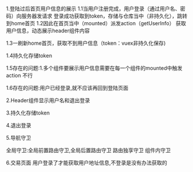 1.登陆过后首页用户信息的展示
1.1当用户注册完成，用户登录（通过用户名、密码）向服务器发请求
登录成功获取到token，存储与仓库当中（非持久化），跳转到home首页
1.2因此在首页当中（mounted）派发action（getUserInfo） 获取用户信息，动态展示header组件内容

1.3一刷新home首页，获取不到用户信息（token：vuex非持久化保存)

1.4持久化存储token

1.5存在的问题:1.多个组件要展示用户信息需要在每一个组件的mounted中触发action   不行

1.6存在的问题:用户已经登录,就不应该再回到登陆页面

2.Header组件显示用户名和退出登录

3.持久化存储token

4.退出登录

5.导航守卫

全局守卫:全局前置路由守卫,全局后置路由守卫
路由独享守卫
组件内守卫

6.交易页面
用户登录了才能获取用户地址信息,不登录是没有办法获取的
